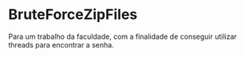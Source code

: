 # BruteForceZipFiles
Para um trabalho da faculdade, com a finalidade de conseguir utilizar threads para encontrar a senha.
